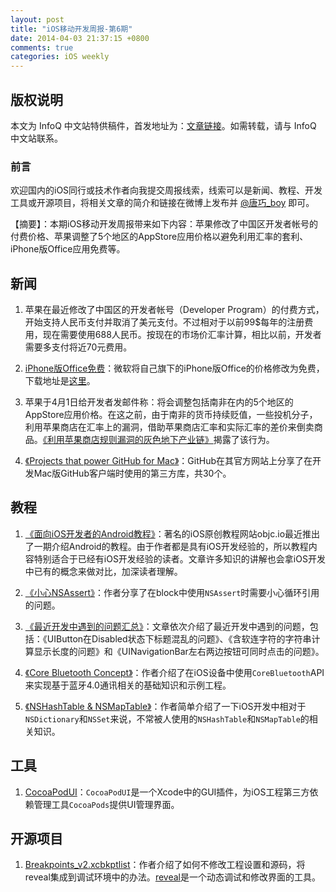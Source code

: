 ```yaml
---
layout: post
title: "iOS移动开发周报-第6期"
date: 2014-04-03 21:37:15 +0800
comments: true
categories: iOS weekly
---
```



## 版权说明

本文为 InfoQ 中文站特供稿件，首发地址为：[文章链接](http://www.infoq.com/cn/news/2014/04/apple-change-account-price)。如需转载，请与 InfoQ 中文站联系。

### 前言

欢迎国内的iOS同行或技术作者向我提交周报线索，线索可以是新闻、教程、开发工具或开源项目，将相关文章的简介和链接在微博上发布并 [@唐巧_boy](http://weibo.com/tangqiaoboy) 即可。

【摘要】：本期iOS移动开发周报带来如下内容：苹果修改了中国区开发者帐号的付费价格、苹果调整了5个地区的AppStore应用价格以避免利用汇率的套利、iPhone版Office应用免费等。

## 新闻

 1. 苹果在最近修改了中国区的开发者帐号（Developer Program）的付费方式，开始支持人民币支付并取消了美元支付。不过相对于以前99$每年的注册费用，现在需要使用688人民币。按现在的市场价汇率计算，相比以前，开发者需要多支付将近70元费用。
 
 1. [iPhone版Office免费](http://iosdevelopertips.com/app-store/microsoft-office-mobile-iphone-now-free.html)：微软将自己旗下的iPhone版Office的价格修改为免费，下载地址是[这里](https://itunes.apple.com/cn/app/microsoft-office-mobile/id541164041?mt=8)。
 
 1. 苹果于4月1日给开发者发邮件称：将会调整包括南非在内的5个地区的AppStore应用价格。在这之前，由于南非的货币持续贬值，一些投机分子，利用苹果商店在汇率上的漏洞，借助苹果商店汇率和实际汇率的差价来倒卖商品。[《利用苹果商店规则漏洞的灰色地下产业链》](http://daily.zhihu.com/story/3350426)揭露了该行为。
 
 1. [《Projects that power GitHub for Mac》](https://github.com/showcases/projects-that-power-github-for-mac)：GitHub在其官方网站上分享了在开发Mac版GitHub客户端时使用的第三方库，共30个。

## 教程

 1. [《面向iOS开发者的Android教程》](http://www.objc.io/issue-11/)：著名的iOS原创教程网站objc.io最近推出了一期介绍Android的教程。由于作者都是具有iOS开发经验的，所以教程内容特别适合于已经有iOS开发经验的读者。文章许多知识的讲解也会拿iOS开发中已有的概念来做对比，加深读者理解。

 1. [《小心NSAssert》](http://billwang1990.github.io/blog/2014/03/26/nsassert-vc-nscassert/)：作者分享了在block中使用`NSAssert`时需要小心循环引用的问题。
 
 1. [《最近开发中遇到的问题汇总》](http://blog.xcodev.com/archives/issus-2014-4-2/)：文章依次介绍了最近开发中遇到的问题，包括：《UIButton在Disabled状态下标题混乱的问题》、《含软连字符的字符串计算显示长度的问题》和《UINavigationBar左右两边按钮可同时点击的问题》。

 1. [《Core Bluetooth Concept》](http://studentdeng.github.io/blog/2014/03/22/corebluetooth/)：作者介绍了在iOS设备中使用`CoreBluetooth`API来实现基于蓝牙4.0通讯相关的基础知识和示例工程。
 
 1. [《NSHashTable & NSMapTable》](http://billwang1990.github.io/blog/2014/03/31/nshashtable-and-nsmaptable/)：作者简单介绍了一下iOS开发中相对于`NSDictionary`和`NSSet`来说，不常被人使用的`NSHashTable`和`NSMapTable`的相关知识。
 
 
## 工具

 1. [CocoaPodUI](https://github.com/Galeas/CocoaPodUI)：`CocoaPodUI`是一个Xcode中的GUI插件，为iOS工程第三方依赖管理工具`CocoaPods`提供UI管理界面。
 
## 开源项目

 1. [Breakpoints_v2.xcbkptlist](https://gist.github.com/raven/8553761)：作者介绍了如何不修改工程设置和源码，将reveal集成到调试环境中的办法。[reveal](http://revealapp.com/)是一个动态调试和修改界面的工具。
 
 

